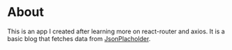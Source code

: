 # About

This is an app I created after learning more on react-router and axios.
It is a basic blog that fetches data from [JsonPlacholder](https://jsonplaceholder.typicode.com/posts).
